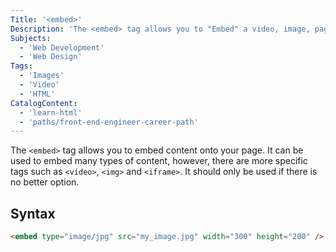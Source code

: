 ```yaml
---
Title: '<embed>'
Description: 'The <embed> tag allows you to "Embed" a video, image, page and more.'
Subjects:
  - 'Web Development'
  - 'Web Design'
Tags:
  - 'Images'
  - 'Video'
  - 'HTML'
CatalogContent:
  - 'learn-html'
  - 'paths/front-end-engineer-career-path'
---
```


The `<embed>` tag allows you to embed content onto your page. It can be used to embed many types of content, however, there are more specific tags such as `<video>`, `<img>` and `<iframe>`. It should only be used if there is no better option.


## Syntax

```html
<embed type="image/jpg" src="my_image.jpg" width="300" height="200" />
```
